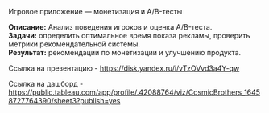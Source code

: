 Игровое приложение — монетизация и A/B-тесты


**Описание:** Анализ поведения игроков и оценка A/B-теста.  
**Задачи:** определить оптимальное время показа рекламы, проверить метрики рекомендательной системы.  
**Результат:** рекомендации по монетизации и улучшению продукта. 

Ссылка на презентацию - https://disk.yandex.ru/i/vTzOVvd3a4Y-qw

Ссылка на дашборд - https://public.tableau.com/app/profile/.42088764/viz/CosmicBrothers_16458727764390/sheet3?publish=yes
